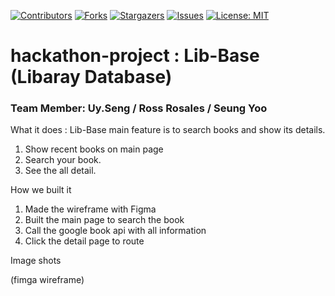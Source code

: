 [![Contributors][contributors-shield]][contributors-url]
[![Forks][forks-shield]][forks-url]
[![Stargazers][stars-shield]][stars-url]
[![Issues][issues-shield]][issues-url]
[![License: MIT](https://img.shields.io/badge/License-MIT-yellow.svg)](https://opensource.org/licenses/MIT)


# hackathon-project : Lib-Base (Libaray Database)


 <h3> Team Member:  Uy.Seng / Ross Rosales / Seung Yoo </h3>
 
 What it does : Lib-Base main feature is to search books and show its details. 
 
 1. Show recent books on main page
 2. Search your book.
 3. See the all detail.

 How we built it
 
 1. Made the wireframe with Figma
 2. Built the main page to search the book
 3. Call the google book api with all information
 4. Click the detail page to route
 
 Image shots 
 
(fimga wireframe)
 
 
 <local server server>
 
 
 




[contributors-shield]: https://img.shields.io/github/contributors/SssngM/hackathon-tour
[contributors-url]: https://github.com/SssngM/hackathon-tour/graphs/contributors
[forks-shield]: https://img.shields.io/github/forks/SssngM/hackathon-tour
[forks-url]: https://github.com/SssngM/hackathon-tour/network/members
[stars-shield]: https://img.shields.io/github/stars/SssngM/hackathon-tour
[stars-url]: https://github.com/SssngM/hackathon-tour/stargazers
[issues-shield]: https://img.shields.io/github/issues/SssngM/hackathon-tour
[issues-url]: https://github.com/SssngM/hackathon-tour/issues
[license-shield]: https://img.shields.io/github/license/SssngM/hackathon-tour
[license-url]: https://github.com/SssngM/hackathon-tour/blob/master/LICENSE.md
